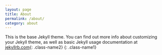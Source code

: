 ```yaml
---
layout: page
title: About
permalink: /about/
category: about
---
```


This is the base Jekyll theme. You can find out more info about customizing your Jekyll theme, as well as basic Jekyll usage documentation at [jekyllrb.com](http://jekyllrb.com/){: .class-name2} 
{: .class-name1}

